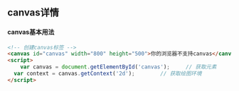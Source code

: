 ## canvas详情

#### canvas基本用法

```html
<!-- 创建canvas标签 -->
<canvas id="canvas" width="800" height="500">你的浏览器不支持canvas</canvas>
<script>
	var canvas = document.getElementById('canvas');		// 获取元素
  var context = canvas.getContext('2d');		// 获取绘图环境
</script>
```




